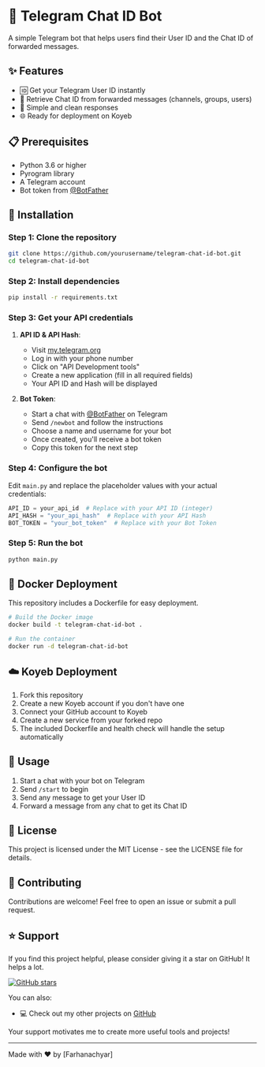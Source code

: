 # 🤖 Telegram Chat ID Bot

A simple Telegram bot that helps users find their User ID and the Chat ID of forwarded messages.

## ✨ Features

- 🆔 Get your Telegram User ID instantly
- 📨 Retrieve Chat ID from forwarded messages (channels, groups, users)
- 🔄 Simple and clean responses
- 🌐 Ready for deployment on Koyeb

## 📋 Prerequisites

- Python 3.6 or higher
- Pyrogram library
- A Telegram account
- Bot token from [@BotFather](https://t.me/BotFather)

## 🚀 Installation

### Step 1: Clone the repository

```bash
git clone https://github.com/yourusername/telegram-chat-id-bot.git
cd telegram-chat-id-bot
```

### Step 2: Install dependencies

```bash
pip install -r requirements.txt
```

### Step 3: Get your API credentials

1. **API ID & API Hash**:
   - Visit [my.telegram.org](https://my.telegram.org/auth)
   - Log in with your phone number
   - Click on "API Development tools"
   - Create a new application (fill in all required fields)
   - Your API ID and Hash will be displayed

2. **Bot Token**:
   - Start a chat with [@BotFather](https://t.me/BotFather) on Telegram
   - Send `/newbot` and follow the instructions
   - Choose a name and username for your bot
   - Once created, you'll receive a bot token
   - Copy this token for the next step

### Step 4: Configure the bot

Edit `main.py` and replace the placeholder values with your actual credentials:

```python
API_ID = your_api_id  # Replace with your API ID (integer)
API_HASH = "your_api_hash"  # Replace with your API Hash
BOT_TOKEN = "your_bot_token"  # Replace with your Bot Token
```

### Step 5: Run the bot

```bash
python main.py
```

## 🐳 Docker Deployment

This repository includes a Dockerfile for easy deployment.

```bash
# Build the Docker image
docker build -t telegram-chat-id-bot .

# Run the container
docker run -d telegram-chat-id-bot
```

## ☁️ Koyeb Deployment

1. Fork this repository
2. Create a new Koyeb account if you don't have one
3. Connect your GitHub account to Koyeb
4. Create a new service from your forked repo
5. The included Dockerfile and health check will handle the setup automatically

## 📝 Usage

1. Start a chat with your bot on Telegram
2. Send `/start` to begin
3. Send any message to get your User ID
4. Forward a message from any chat to get its Chat ID

## 📄 License

This project is licensed under the MIT License - see the LICENSE file for details.

## 🤝 Contributing

Contributions are welcome! Feel free to open an issue or submit a pull request.

## ⭐ Support

If you find this project helpful, please consider giving it a star on GitHub! It helps a lot.

<a href="https://github.com/farhanachyar/Chat-ID-Telegram-Bo">
  <img src="https://img.shields.io/github/stars/farhanachyar/Chat-ID-Telegram-Bot?style=social" alt="GitHub stars">
</a>

You can also:
- 💻 Check out my other projects on [GitHub](https://github.com/farhanachyar)


Your support motivates me to create more useful tools and projects!

---

Made with ❤️ by [Farhanachyar]
